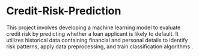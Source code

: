 # Credit-Risk-Prediction
This project involves developing a machine learning model to evaluate credit risk by predicting whether a loan applicant is likely to default. It utilizes historical data containing financial and personal details to identify risk patterns, apply data preprocessing, and train classification algorithms .
